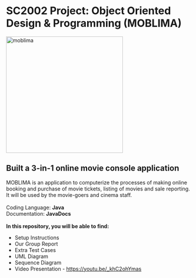# SC2002 Project: Object Oriented Design & Programming (MOBLIMA)
<img width="317" alt="moblima" src="https://github.com/dannweeeee/SC2002_MOBLIMA/assets/42776950/e4494dc3-cfd6-4b52-922f-8f4d06cff841"> <br>
## Built a 3-in-1 online movie console application <br>
MOBLIMA is an application to computerize the processes of making online booking and purchase of movie tickets, listing of movies and sale reporting. 
It will be used by the movie-goers and cinema staff. <br>
<br>
Coding Language: **Java** <br>
Documentation: **JavaDocs** <br>
<br>
**In this repository, you will be able to find:** <br>
* Setup Instructions
* Our Group Report
* Extra Test Cases
* UML Diagram
* Sequence Diagram
* Video Presentation - https://youtu.be/_khC2ohYmas
